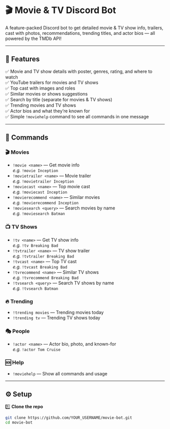 
# 🎬 Movie & TV Discord Bot

A feature-packed Discord bot to get detailed movie & TV show info, trailers, cast with photos, recommendations, trending titles, and actor bios — all powered by the TMDb API!

---

## 🚀 Features

✅ Movie and TV show details with poster, genres, rating, and where to watch  
✅ YouTube trailers for movies and TV shows  
✅ Top cast with images and roles  
✅ Similar movies or shows suggestions  
✅ Search by title (separate for movies & TV shows)  
✅ Trending movies and TV shows  
✅ Actor bios and what they’re known for  
✅ Simple `!moviehelp` command to see all commands in one message

---

## 📜 Commands

### 🎬 Movies
- `!movie <name>` — Get movie info  
  *e.g.* `!movie Inception`
- `!movietrailer <name>` — Movie trailer  
  *e.g.* `!movietrailer Inception`
- `!moviecast <name>` — Top movie cast  
  *e.g.* `!moviecast Inception`
- `!movierecommend <name>` — Similar movies  
  *e.g.* `!movierecommend Inception`
- `!moviesearch <query>` — Search movies by name  
  *e.g.* `!moviesearch Batman`

### 📺 TV Shows
- `!tv <name>` — Get TV show info  
  *e.g.* `!tv Breaking Bad`
- `!tvtrailer <name>` — TV show trailer  
  *e.g.* `!tvtrailer Breaking Bad`
- `!tvcast <name>` — Top TV cast  
  *e.g.* `!tvcast Breaking Bad`
- `!tvrecommend <name>` — Similar TV shows  
  *e.g.* `!tvrecommend Breaking Bad`
- `!tvsearch <query>` — Search TV shows by name  
  *e.g.* `!tvsearch Batman`

### 🔥 Trending
- `!trending movies` — Trending movies today
- `!trending tv` — Trending TV shows today

### 🎭 People
- `!actor <name>` — Actor bio, photo, and known-for  
  *e.g.* `!actor Tom Cruise`

### 🆘 Help
- `!moviehelp` — Show all commands and usage

---

## ⚙️ Setup

1️⃣ **Clone the repo**
```bash
git clone https://github.com/YOUR_USERNAME/movie-bot.git
cd movie-bot

